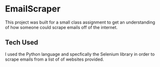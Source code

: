 # EmailScraper
This project was built for a small class assignment to get an understanding of how someone could scrape emails off of the internet.

## Tech Used

I used the Python language and specfically the Selenium library in order to scrape emails from a list of of websites provided.
